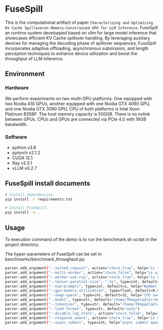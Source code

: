 # FuseSpill
This is the computational artifact of paper `Characterizing and Optimizing KV Cache Spilloveron Memory-Constrained GPU for LLM Inference`.
FuseSpill an runtime system developped based on vllm for large model inference that showcases efficient KV Cache spillover handling. By leveraging auxiliary devices for managing the decoding phase of spillover sequences, FuseSpill incorporates adaptive offloading, asynchronous submission, and length perception techniques to enhance device utilization and boost the throughput of LLM inference.

## Environment
### Hardware
We perform experiments on two multi-GPU platforms.
One equipped with two Nvidia A10 GPUs, another equipped with one Nvidia GTX 4090 GPU, and one Nvidia GTX 3090 GPU. CPU of both platforms is Intel Xeon Platinum 8358P. The host memory capacity is 500GB. There is no nvlink between GPUs. CPUs and GPUs are connected via PCIe 4.0 with 16GB bandwidth.

### Software
- python v3.8
- pytorch v2.1.2
- CUDA 12.1
- Ray v2.5.1
- vLLM v0.2.7

## FuseSpill install documents

```bash
# Install dependencies.
pip install -r requirements.txt

# Install FuseSpill.
pip install -e .
```

## Usage
To execution command of the demo is to run the benchmark.sh script in the project directory.

The hyper-parameters of FuseSpill can be set in benchmarks/benchmark_throughput.py:
```bash
parser.add_argument("--sorted_request", action="store_true", help="is sort request, store_false is true")
parser.add_argument("--multi-worker", action="store_false", help="is use multiworker, store_false is true")
parser.add_argument("--worker-use-ray", action="store_true", help="is use ray, store_true is False")
parser.add_argument("--tensor-parallel-size", "-tp", type=int, default=1, help="is enable tensor parallism of vllm")
parser.add_argument("--num-prompts", type=int, default=1, help="Number of prompts to process.")
parser.add_argument("--gpu-memory-utilization", type=float, default=0.95, help='the fraction of GPU memory')
parser.add_argument('--swap-space', type=int, default=32, help='CPU swap space size (GiB) per GPU')   
parser.add_argument("--model", type=str, default="/home/TDoppeladler/model/vicuna-7b")
parser.add_argument("--tokenizer", type=str, default="/home/TDoppeladler/model/vicuna-7b")
parser.add_argument("--load-format", type=str, default="auto")
parser.add_argument("--disable_log_stats", action="store_false", help="is disable stats, store_false is true")
parser.add_argument("--response_aware", action="store_true", help="is enable response_aware kv cache swap")
parser.add_argument("--async_submit", type=int, help="async submit queue, synchronous submission when queue length is 1 ")
```
